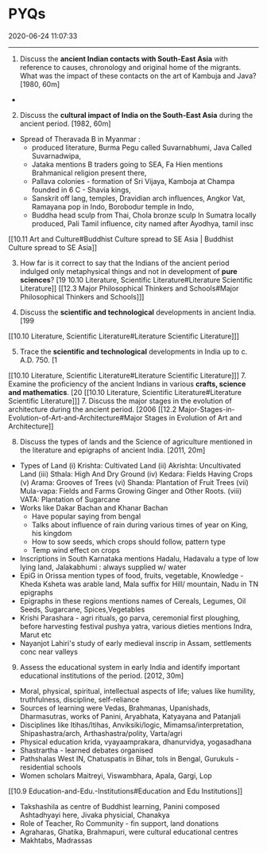 # PYQs 
2020-06-24 11:07:33

---


1. Discuss the **ancient Indian contacts with South-East Asia** with reference to causes, chronology and original home of the migrants. What was the impact of these contacts on the art of Kambuja and Java? [1980, 60m]
-   

2. Discuss the **cultural impact of India on the South-East Asia** during the ancient period. [1982, 60m]

- Spread of Theravada B in Myanmar : 
	- produced literature, Burma Pegu called Suvarnabhumi, Java Called Suvarnadwipa, 
	- Jataka mentions B traders going to SEA, Fa Hien mentions Brahmanical religion present there, 
	- Pallava colonies - formation of Sri Vijaya, Kamboja at Champa founded in 6 C - Shavia kings, 
	- Sanskrit off lang, temples, Dravidian arch influences, Angkor Vat, Ramayana pop in Indo, Borobodur temple in Indo, 
	- Buddha head sculp from Thai, Chola bronze sculp In Sumatra locally produced, Pali Tamil influence, city named after Ayodhya, tamil insc

[[10.11 Art and Culture#Buddhist Culture spread to SE Asia | Buddhist Culture spread to SE Asia]]

3. How far is it correct to say that the Indians of the ancient period indulged only metaphysical things and not in development of **pure sciences**? [19
10.10 Literature, Scientific Literature#Literature Scientific Literature]] 
[[12.3 Major Philosophical Thinkers and Schools#Major Philosophical Thinkers and Schools]]]

4. Discuss the **scientific and technological** developments in ancient India. [199

[[10.10 Literature, Scientific Literature#Literature Scientific Literature]]]


5. Trace the **scientific and technological** developments in India up to c. A.D. 750. [1

[[10.10 Literature, Scientific Literature#Literature Scientific Literature]]]
7. Examine the proficiency of the ancient Indians in various **crafts, science and mathematics**.
[20
[[10.10 Literature, Scientific Literature#Literature Scientific Literature]]]
7. Discuss the major stages in the evolution of architecture during the ancient period. [2006
[[12.2 Major-Stages-in-Evolution-of-Art-and-Architecture#Major Stages in Evolution of Art and Architecture]]


 8. Discuss the types of lands and the Science of agriculture mentioned in the literature and epigraphs of ancient India. [2011, 20m]
-   Types of Land
 (i) Krishta: Cultivated Land
 (ii) Akrishta: Uncultivated Land
 (iii) Sthala: High And Dry Ground
 (iv) Kedara: Fields Having Crops
 (v) Arama: Grooves of Trees
 (vi) Shanda: Plantation of Fruit Trees
 (vii) Mula-vapa: Fields and Farms Growing Ginger and Other Roots.
 (viii) VATA: Plantation of Sugarcane
-   Works like Dakar Bachan and Khanar Bachan
    -   Have popular saying from bengal
    -   Talks about influence of rain during various times of year on King, his kingdom
    -   How to sow seeds, which crops should follow, pattern type
    -   Temp wind effect on crops
-   Inscriptions in South Karnataka mentions Hadalu, Hadavalu a type of low lying land, Jalakabhumi : always supplied w/ water
-   EpiG in Orissa mention types of food, fruits, vegetable, Knowledge - Kheda Ksheta was arable land, Mala suffix for Hill/ mountain, Nadu in TN epigraphs
-   Epigraphs in these regions mentions names of Cereals, Legumes, Oil Seeds, Sugarcane, Spices,Vegetables
-   Krishi Parashara - agri rituals, go parva, ceremonial first ploughing, before harvesting festival pushya yatra, various dieties mentions Indra, Marut etc
-   Nayanjot Lahiri's study of early medieval inscrip in Assam, settlements conc near valleys




9. Assess the educational system in early India and identify important educational institutions of the period. [2012, 30m]
-   Moral, physical, spiritual, intellectual aspects of life; values like humility, truthfulness, discipline, self-reliance
-   Sources of learning were Vedas, Brahmanas, Upanishads, Dharmasutras, works of Panini, Aryabhata, Katyayana and Patanjali
-   Disciplines like Itihas/Itihas, Anviksiki/logic, Mimamsa/interpretation, Shipashastra/arch, Arthashastra/polity, Varta/agri
-   Physical education krida, vyayaamprakara, dhanurvidya, yogasadhana
-   Shastrartha - learned debates organised
-   Pathshalas West IN, Chatuspatis in Bihar, tols in Bengal, Gurukuls - residential schools
-   Women scholars Maitreyi, Viswambhara, Apala, Gargi, Lop

[[10.9 Education-and-Edu.-Institutions#Education and Edu Institutions]]
-   Takshashila as centre of Buddhist learning, Panini composed Ashtadhyayi here, Jivaka physicial, Chanakya
-   Role of Teacher, Ro Community - fin support, land donations
-   Agraharas, Ghatika, Brahmapuri, were cultural educational centres
-   Makhtabs, Madrassas


 

 





